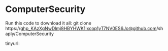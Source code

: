 # ComputerSecurity

Run this code to download it all: 
git clone https://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@github.com/shaply/ComputerSecurity

tinyurl: 
